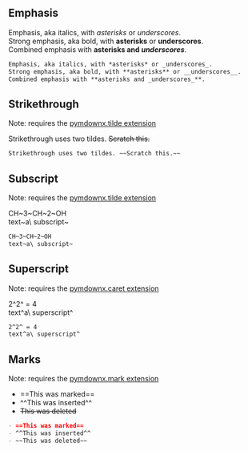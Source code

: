## Emphasis

Emphasis, aka italics, with *asterisks* or _underscores_.  
Strong emphasis, aka bold, with **asterisks** or __underscores__.  
Combined emphasis with **asterisks and _underscores_**.  

```markdown
Emphasis, aka italics, with *asterisks* or _underscores_.  
Strong emphasis, aka bold, with **asterisks** or __underscores__.  
Combined emphasis with **asterisks and _underscores_**.  
```

## Strikethrough
Note: requires the [pymdownx.tilde extension]

Strikethrough uses two tildes. ~~Scratch this.~~

```markdown
Strikethrough uses two tildes. ~~Scratch this.~~
```

## Subscript 
Note: requires the [pymdownx.tilde extension]

CH~3~CH~2~OH  
text~a\ subscript~  

```markdown
CH~3~CH~2~OH  
text~a\ subscript~  
```

## Superscript
Note: requires the [pymdownx.caret extension]

2^2^ = 4  
text^a\ superscript^  

```markdown
2^2^ = 4  
text^a\ superscript^  
```

## Marks
Note: requires the [pymdownx.mark extension]

- ==This was marked==
- ^^This was inserted^^
- ~~This was deleted~~


```markdown
- ==This was marked==
- ^^This was inserted^^
- ~~This was deleted~~
```

[pymdownx.tilde extension]: ../../configuration/extensions/pymdown-extensions/#caret-mark-tilde
[pymdownx.caret extension]: ../../configuration/extensions/pymdown-extensions/#caret-mark-tilde
[pymdownx.mark extension]: ../../configuration/extensions/pymdown-extensions/#caret-mark-tilde